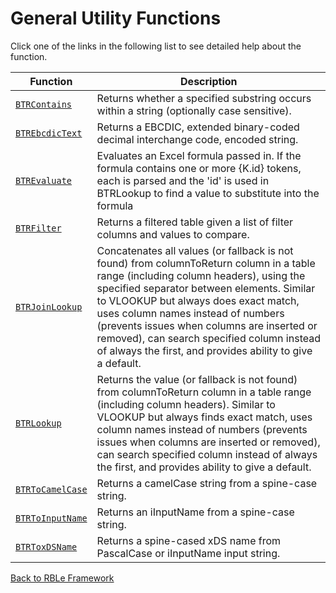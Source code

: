 # General Utility Functions

Click one of the links in the following list to see detailed help about the function.

Function | Description
---|---
[`BTRContains`](GeneralUtilityHelpers\BTRContains.md) | Returns whether a specified substring occurs within a string (optionally case sensitive).
[`BTREbcdicText`](GeneralUtilityHelpers\BTREbcdicText.md) | Returns a EBCDIC, extended binary-coded decimal interchange code, encoded string.
[`BTREvaluate`](GeneralUtilityHelpers\BTREvaluate.md) | Evaluates an Excel formula passed in.  If the formula contains one or more {K.id} tokens, each is parsed and the 'id' is used in BTRLookup to find a value to substitute into the formula
[`BTRFilter`](GeneralUtilityHelpers\BTRFilter.md) | Returns a filtered table given a list of filter columns and values to compare.
[`BTRJoinLookup`](GeneralUtilityHelpers\BTRJoinLookup.md) | Concatenates all values (or fallback is not found) from columnToReturn column in a table range (including column headers), using the specified separator between elements.  Similar to VLOOKUP but always does exact match, uses column names instead of numbers (prevents issues when columns are inserted or removed), can search specified column instead of always the first, and provides ability to give a default.
[`BTRLookup`](GeneralUtilityHelpers\BTRLookup.md) | Returns the value (or fallback is not found) from columnToReturn column in a table range (including column headers).  Similar to VLOOKUP but always finds exact match, uses column names instead of numbers (prevents issues when columns are inserted or removed), can search specified column instead of always the first, and provides ability to give a default.
[`BTRToCamelCase`](GeneralUtilityHelpers\BTRToCamelCase.md) | Returns a camelCase string from a spine-case string.
[`BTRToInputName`](GeneralUtilityHelpers\BTRToInputName.md) | Returns an iInputName from a spine-case string.
[`BTRToxDSName`](GeneralUtilityHelpers\BTRToxDSName.md) | Returns a spine-cased xDS name from PascalCase or iInputName input string.


[Back to RBLe Framework](RBLe.md)